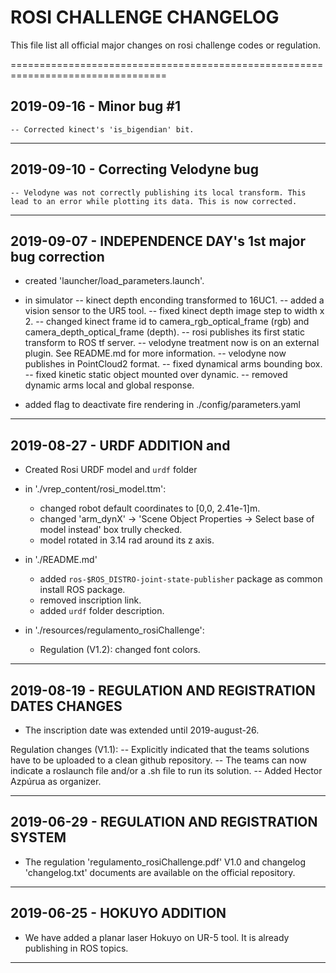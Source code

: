 # ROSI CHALLENGE CHANGELOG

This file list all official major changes on rosi challenge codes or regulation.

=================================================================================
## 2019-09-16 - Minor bug #1

	-- Corrected kinect's 'is_bigendian' bit.

---------------------------------------------------------------------------------
## 2019-09-10 - Correcting Velodyne bug

	-- Velodyne was not correctly publishing its local transform. This lead to an error while plotting its data. This is now corrected.


---------------------------------------------------------------------------------
## 2019-09-07 - INDEPENDENCE DAY's 1st major bug correction

- created 'launcher/load_parameters.launch'.

- in simulator
	-- kinect depth enconding transformed to 16UC1. 
	-- added a vision sensor to the UR5 tool.
	-- fixed kinect depth image step to width x 2.
	-- changed kinect frame id to camera_rgb_optical_frame (rgb) and camera_depth_optical_frame (depth).
	-- rosi publishes its first static transform to ROS tf server.
	-- velodyne treatment now is on an external plugin. See README.md for more information.
	-- velodyne now publishes in PointCloud2 format.
	-- fixed dynamical arms bounding box.
	-- fixed kinetic static object mounted over dynamic.
	-- removed dynamic arms local and global response.

- added flag to deactivate fire rendering in ./config/parameters.yaml


---------------------------------------------------------------------------------
## 2019-08-27 - URDF ADDITION and  

- Created Rosi URDF model and `urdf` folder

- in './vrep_content/rosi_model.ttm': 
	- changed robot default coordinates to [0,0, 2.41e-1]m.
	- changed 'arm_dynX' -> 'Scene Object Properties -> Select base of model instead' box trully checked.
	- model rotated in 3.14 rad around its z axis.

- in './README.md'
	- added `ros-$ROS_DISTRO-joint-state-publisher` package as common install ROS package.
	- removed inscription link.
	- added `urdf` folder description.

- in './resources/regulamento_rosiChallenge':
	- Regulation (V1.2): changed font colors.


---------------------------------------------------------------------------------
## 2019-08-19 - REGULATION AND REGISTRATION DATES CHANGES

- The inscription date was extended until 2019-august-26.

Regulation changes (V1.1):
-- Explicitly indicated that the teams solutions have to be uploaded to a clean github repository.
-- The teams can now indicate a roslaunch file and/or a .sh file to run its solution.
-- Added Hector Azpúrua as organizer.


---------------------------------------------------------------------------------
## 2019-06-29 - REGULATION AND REGISTRATION SYSTEM

- The regulation 'regulamento_rosiChallenge.pdf' V1.0 and changelog 'changelog.txt' documents are available on the official repository.


---------------------------------------------------------------------------------
## 2019-06-25 - HOKUYO ADDITION

- We have added a planar laser Hokuyo on UR-5 tool. It is already publishing in ROS topics.


---------------------------------------------------------------------------------


